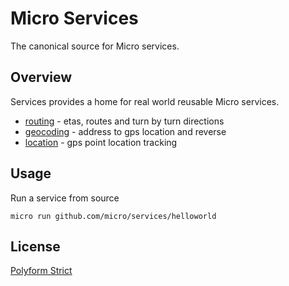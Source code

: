 # Micro Services

The canonical source for Micro services.

## Overview

Services provides a home for real world reusable Micro services.

- [routing](routing) - etas, routes and turn by turn directions
- [geocoding](geocoding) - address to gps location and reverse
- [location](location) - gps point location tracking

## Usage

Run a service from source

```
micro run github.com/micro/services/helloworld
```

## License

[Polyform Strict](https://polyformproject.org/licenses/strict/1.0.0/)

